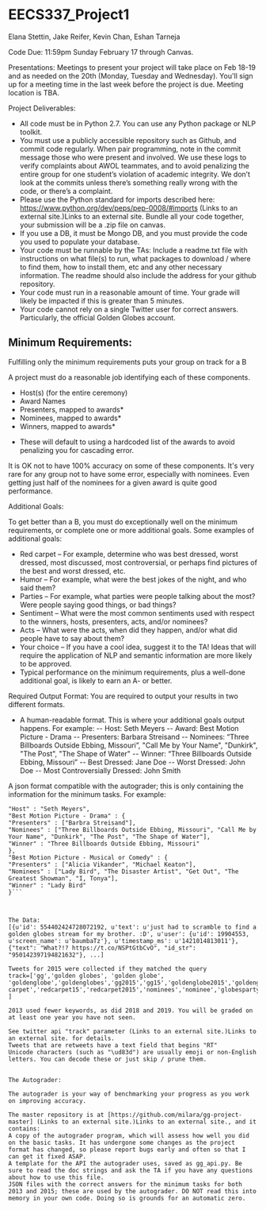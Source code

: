 # EECS337_Project1

Elana Stettin, Jake Reifer, Kevin Chan, Eshan Tarneja

Code Due: 11:59pm Sunday February 17 through Canvas.

Presentations: Meetings to present your project will take place on Feb 18-19 and as needed on the 20th (Monday, Tuesday and Wednesday). You'll sign up for a meeting time in the last week before the project is due. Meeting location is TBA.

Project Deliverables:

- All code must be in Python 2.7. You can use any Python package or NLP toolkit.
- You must use a publicly accessible repository such as Github, and commit code regularly. When pair programming, note in the commit message those who were present and involved. We use these logs to verify complaints about AWOL teammates, and to avoid penalizing the entire group for one student’s violation of academic integrity. We don’t look at the commits unless there’s something really wrong with the code, or there’s a complaint.
- Please use the Python standard for imports described here: https://www.python.org/dev/peps/pep-0008/#imports (Links to an external site.)Links to an external site.
Bundle all your code together, your submission will be a .zip file on canvas.
- If you use a DB, it must be Mongo DB, and you must provide the code you used to populate your database.
- Your code must be runnable by the TAs: Include a readme.txt file with instructions on what file(s) to run, what packages to download / where to find them, how to install them, etc and any other necessary information. The readme should also include the address for your github repository.
- Your code must run in a reasonable amount of time. Your grade will likely be impacted if this is greater than 5 minutes.
- Your code cannot rely on a single Twitter user for correct answers. Particularly, the official Golden Globes account.
 

## Minimum Requirements:

Fulfilling only the minimum requirements puts your group on track for a B

A project must do a reasonable job identifying each of these components.
- Host(s) (for the entire ceremony)
- Award Names
- Presenters, mapped to awards*
- Nominees, mapped to awards*
- Winners, mapped to awards*
* These will default to using a hardcoded list of the awards to avoid penalizing you for cascading error.

It is OK not to have 100% accuracy on some of these components. It's very rare for any group not to have some error, especially with nominees. Even getting just half of the nominees for a given award is quite good performance.

Additional Goals:

To get better than a B, you must do exceptionally well on the minimum requirements, or complete one or more additional goals. Some examples of additional goals:
- Red carpet – For example, determine who was best dressed, worst dressed, most discussed, most controversial, or perhaps find pictures of the best and worst dressed, etc.
- Humor – For example, what were the best jokes of the night, and who said them?
- Parties – For example, what parties were people talking about the most? Were people saying good things, or bad things?
- Sentiment – What were the most common sentiments used with respect to the winners, hosts, presenters, acts, and/or nominees?
- Acts – What were the acts, when did they happen, and/or what did people have to say about them?
- Your choice – If you have a cool idea, suggest it to the TA! Ideas that will require the application of NLP and semantic information are more likely to be approved.
- Typical performance on the minimum requirements, plus a well-done additional goal, is likely to earn an A- or better.

Required Output Format:
You are required to output your results in two different formats.
- A human-readable format. This is where your additional goals output happens. For example:
-- Host: Seth Meyers
-- Award: Best Motion Picture - Drama
-- Presenters: Barbara Streisand
-- Nominees: “Three Billboards Outside Ebbing, Missouri”, "Call Me by Your Name", "Dunkirk", "The Post", "The Shape of Water"
-- Winner: “Three Billboards Outside Ebbing, Missouri”
-- Best Dressed: Jane Doe
-- Worst Dressed: John Doe
-- Most Controversially Dressed: John Smith

A json format compatible with the autograder; this is only containing the information for the minimum tasks. For example:
```{
"Host" : "Seth Meyers",
"Best Motion Picture - Drama" : {
"Presenters" : ["Barbra Streisand"],
"Nominees" : ["Three Billboards Outside Ebbing, Missouri", "Call Me by Your Name", "Dunkirk", "The Post", "The Shape of Water"],
"Winner" : "Three Billboards Outside Ebbing, Missouri"
},
"Best Motion Picture - Musical or Comedy" : {
"Presenters" : ["Alicia Vikander", "Michael Keaton"],
"Nominees" : ["Lady Bird", "The Disaster Artist", "Get Out", "The Greatest Showman", "I, Tonya"],
"Winner" : "Lady Bird"
}```

 

The Data:
[{u'id': 554402424728072192, u'text': u'just had to scramble to find a golden globes stream for my brother. :D', u'user': {u'id': 19904553, u'screen_name': u'baumbaTz'}, u'timestamp_ms': u'1421014813011'}, {"text": "What?!? https://t.co/NSPtGtbCvO", "id_str": "950142397194821632"}, ...]

Tweets for 2015 were collected if they matched the query
track=['gg','golden globes', 'golden globe', 'goldenglobe','goldenglobes','gg2015','gg15','goldenglobe2015','goldenglobe15','goldenglobes2015','goldenglobes15','redcarpet','red carpet','redcarpet15','redcarpet2015','nominees','nominee','globesparty','globesparties' ]

2013 used fewer keywords, as did 2018 and 2019. You will be graded on at least one year you have not seen.

See twitter api "track" parameter (Links to an external site.)Links to an external site. for details.
Tweets that are retweets have a text field that begins "RT"
Unicode characters (such as "\ud83d") are usually emoji or non-English letters. You can decode these or just skip / prune them.
 

The Autograder:

The autograder is your way of benchmarking your progress as you work on improving accuracy.

The master repository is at [https://github.com/milara/gg-project-master] (Links to an external site.)Links to an external site., and it contains:
A copy of the autograder program, which will assess how well you did on the basic tasks. It has undergone some changes as the project format has changed, so please report bugs early and often so that I can get it fixed ASAP.
A template for the API the autograder uses, saved as gg_api.py. Be sure to read the doc strings and ask the TA if you have any questions about how to use this file.
JSON files with the correct answers for the minimum tasks for both 2013 and 2015; these are used by the autograder. DO NOT read this into memory in your own code. Doing so is grounds for an automatic zero.
